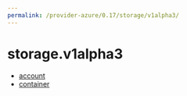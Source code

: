 ```yaml
---
permalink: /provider-azure/0.17/storage/v1alpha3/
---
```


# storage.v1alpha3



* [account](account.md)
* [container](container.md)
